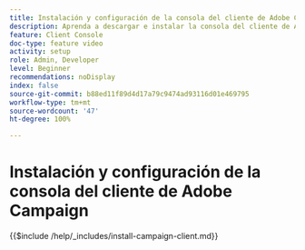 ```yaml
---
title: Instalación y configuración de la consola del cliente de Adobe Campaign
description: Aprenda a descargar e instalar la consola del cliente de Adobe Campaign, crear y administrar las conexiones a varios entornos, y comprobar el acceso a la consola del cliente de Adobe Campaign.
feature: Client Console
doc-type: feature video
activity: setup
role: Admin, Developer
level: Beginner
recommendations: noDisplay
index: false
source-git-commit: b88ed11f89d4d17a79c9474ad93116d01e469795
workflow-type: tm+mt
source-wordcount: '47'
ht-degree: 100%

---
```



# Instalación y configuración de la consola del cliente de Adobe Campaign

{{$include /help/_includes/install-campaign-client.md}}
